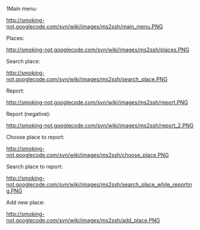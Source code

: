 1Main menu:

http://smoking-not.googlecode.com/svn/wiki/images/ms2ssh/main_menu.PNG

Places:

http://smoking-not.googlecode.com/svn/wiki/images/ms2ssh/places.PNG

Search place:

http://smoking-not.googlecode.com/svn/wiki/images/ms2ssh/search_place.PNG

Report:

http://smoking-not.googlecode.com/svn/wiki/images/ms2ssh/report.PNG

Report (negative):

http://smoking-not.googlecode.com/svn/wiki/images/ms2ssh/report_2.PNG

Choose place to report:

http://smoking-not.googlecode.com/svn/wiki/images/ms2ssh/choose_place.PNG

Search place to report:

http://smoking-not.googlecode.com/svn/wiki/images/ms2ssh/search_place_while_reporting.PNG

Add new place:

http://smoking-not.googlecode.com/svn/wiki/images/ms2ssh/add_place.PNG